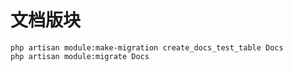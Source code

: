 # 文档版块


```
php artisan module:make-migration create_docs_test_table Docs
php artisan module:migrate Docs
```
